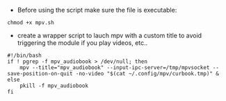- Before using the script make sure the file is executable:
```
chmod +x mpv.sh
```
- create a wrapper script to lauch mpv with a custom title to avoid triggering the module if you play videos, etc..
```
#!/bin/bash
if ! pgrep -f mpv_audiobook > /dev/null; then
    mpv --title="mpv_audiobook" --input-ipc-server=/tmp/mpvsocket --save-position-on-quit -no-video "$(cat ~/.config/mpv/curbook.tmp)" &
else
    pkill -f mpv_audiobook
fi
```
